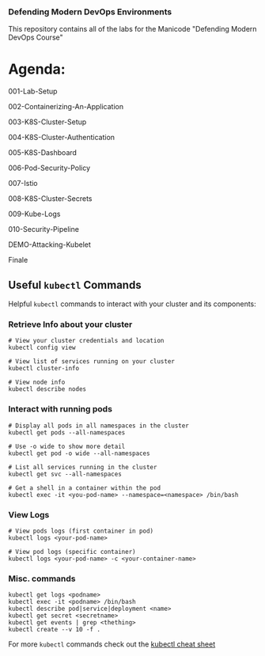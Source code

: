 ### Defending Modern DevOps Environments 

This repository contains all of the labs for the Manicode "Defending Modern DevOps Course"

# Agenda:
001-Lab-Setup

002-Containerizing-An-Application

003-K8S-Cluster-Setup

004-K8S-Cluster-Authentication

005-K8S-Dashboard

006-Pod-Security-Policy

007-Istio

008-K8S-Cluster-Secrets

009-Kube-Logs

010-Security-Pipeline

DEMO-Attacking-Kubelet

Finale

## Useful `kubectl` Commands
Helpful `kubectl` commands to interact with your cluster and its components:

### Retrieve Info about your cluster
```
# View your cluster credentials and location
kubectl config view

# View list of services running on your cluster
kubectl cluster-info

# View node info
kubectl describe nodes
```

### Interact with running pods 
```
# Display all pods in all namespaces in the cluster
kubectl get pods --all-namespaces

# Use -o wide to show more detail
kubectl get pod -o wide --all-namespaces

# List all services running in the cluster
kubectl get svc --all-namespaces

# Get a shell in a container within the pod
kubectl exec -it <you-pod-name> --namespace=<namespace> /bin/bash
```

### View Logs
```
# View pods logs (first container in pod)
kubectl logs <your-pod-name>

# View pod logs (specific container)
kubectl logs <your-pod-name> -c <your-container-name>
```
### Misc. commands
```
kubectl get logs <podname>
kubectl exec -it <podname> /bin/bash
kubectl describe pod|service|deployment <name> 
kubectl get secret <secretname> 
kubectl get events | grep <thething>
kubectl create --v 10 -f .
```

For more `kubectl` commands check out the [kubectl cheat sheet](https://kubernetes.io/docs/reference/kubectl/cheatsheet/#interacting-with-nodes-and-cluster)

